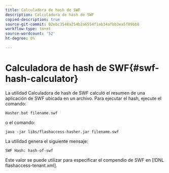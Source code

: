 ```yaml
---
title: Calculadora de hash de SWF
description: Calculadora de hash de SWF
copied-description: true
source-git-commit: 02ebc3548a254b2a6554f1ab34afbb3ea5f09bb8
workflow-type: tm+mt
source-wordcount: '52'
ht-degree: 0%

---
```


# Calculadora de hash de SWF{#swf-hash-calculator}

La utilidad Calculadora de hash de SWF calculó el resumen de una aplicación de SWF ubicada en un archivo. Para ejecutar el hash, ejecute el comando:

```
Hasher.bat filename.swf
```

o el comando:

```
java -jar libs/flashaccess-hasher.jar filename.swf
```

La utilidad genera el siguiente mensaje:

```
SWF Hash: hash-of-swf
```

Este valor se puede utilizar para especificar el compendio de SWF en [!DNL flashaccess-tenant.xml].
